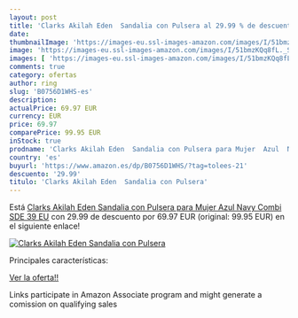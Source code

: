 ```yaml
---
layout: post
title: 'Clarks Akilah Eden  Sandalia con Pulsera al 29.99 % de descuento'
date: 
thumbnailImage: 'https://images-eu.ssl-images-amazon.com/images/I/51bmzKQq8fL._SL200_.jpg'
image: 'https://images-eu.ssl-images-amazon.com/images/I/51bmzKQq8fL._SL200_.jpg'
images: [ 'https://images-eu.ssl-images-amazon.com/images/I/51bmzKQq8fL._SL200_.jpg' ]
comments: true
category: ofertas
author: ring
slug: 'B0756D1WHS-es'
description:
actualPrice: 69.97 EUR
currency: EUR
price: 69.97
comparePrice: 99.95 EUR
inStock: true
prodname: 'Clarks Akilah Eden  Sandalia con Pulsera para Mujer  Azul  Navy Combi SDE   39 EU'
country: 'es'
buyurl: 'https://www.amazon.es/dp/B0756D1WHS/?tag=tolees-21'
descuento: '29.99'
titulo: 'Clarks Akilah Eden  Sandalia con Pulsera'
---
```


Está [Clarks Akilah Eden  Sandalia con Pulsera para Mujer  Azul  Navy Combi SDE   39 EU](https://www.amazon.es/dp/B0756D1WHS/?tag=tolees-21) con 29.99 de descuento por 69.97 EUR (original: 99.95 EUR) en el siguiente enlace!

[![Clarks Akilah Eden  Sandalia con Pulsera](https://images-eu.ssl-images-amazon.com/images/I/51bmzKQq8fL._SL200_.jpg)](https://www.amazon.es/dp/B0756D1WHS/?tag=tolees-21)

Principales características:


[Ver la oferta!!](https://www.amazon.es/dp/B0756D1WHS/?tag=tolees-21)

Links participate in Amazon Associate program and might generate a comission on qualifying sales


